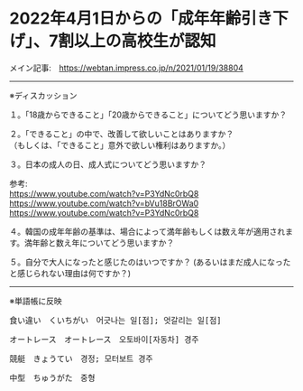 2022年4月1日からの「成年年齢引き下げ」、7割以上の高校生が認知
=============

メイン記事:　https://webtan.impress.co.jp/n/2021/01/19/38804

---------------------------------------

※ディスカッション

１。「18歳からできること」「20歳からできること」についてどう思いますか？

２。「できること」の中で、改善して欲しいことはありますか？  
（もしくは、「できること」意外で欲しい権利はありますか。）

３。日本の成人の日、成人式についてどう思いますか？

参考:   
https://www.youtube.com/watch?v=P3YdNc0rbQ8  
https://www.youtube.com/watch?v=bVu18BrOWa0  
https://www.youtube.com/watch?v=P3YdNc0rbQ8  

４。韓国の成年年齢の基準は、場合によって満年齢もしくは数え年が適用されます。満年齢と数え年についてどう思いますか？

５。自分で大人になったと感じたのはいつですか？ (あるいはまだ成人になったと感じられない理由は何ですか？)

---------------------------------------

※単語帳に反映
<pre>
食い違い　くいちがい　어긋나는 일[점]; 엇갈리는 일[점]
</pre>
<pre>
オートレース　オートレース　오토바이[자동차] 경주
</pre>
<pre>
競艇　きょうてい　경정; 모터보트 경주
</pre>
<pre>
中型　ちゅうがた　중형
</pre>



